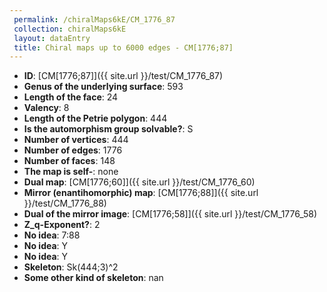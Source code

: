```yaml
--- 
 permalink: /chiralMaps6kE/CM_1776_87 
 collection: chiralMaps6kE
 layout: dataEntry
 title: Chiral maps up to 6000 edges - CM[1776;87]
---
```


- **ID**: [CM[1776;87]]({{ site.url }}/test/CM_1776_87)
- **Genus of the underlying surface**: 593
- **Length of the face**: 24
- **Valency**: 8
- **Length of the Petrie polygon**: 444
- **Is the automorphism group solvable?**: S
- **Number of vertices**: 444
- **Number of edges**: 1776
- **Number of faces**: 148
- **The map is self-**: none
- **Dual map**: [CM[1776;60]]({{ site.url }}/test/CM_1776_60)
- **Mirror (enantihomorphic) map**: [CM[1776;88]]({{ site.url }}/test/CM_1776_88)
- **Dual of the mirror image**: [CM[1776;58]]({{ site.url }}/test/CM_1776_58)
- **Z_q-Exponent?**: 2
- **No idea**:  7:88
- **No idea**: Y
- **No idea**: Y
- **Skeleton**: Sk(444;3)^2
- **Some other kind of skeleton**: nan
